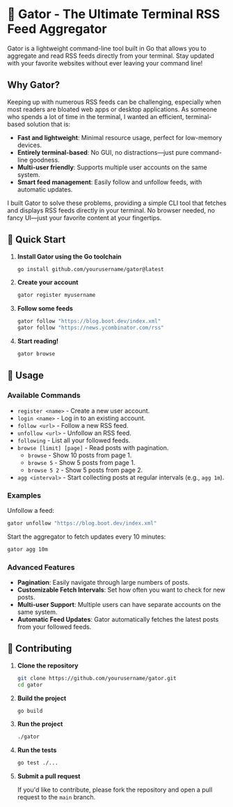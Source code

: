 # 🐊 Gator - The Ultimate Terminal RSS Feed Aggregator

Gator is a lightweight command-line tool built in Go that allows you to aggregate and read RSS feeds directly from your terminal. Stay updated with your favorite websites without ever leaving your command line!

## Why Gator?

Keeping up with numerous RSS feeds can be challenging, especially when most readers are bloated web apps or desktop applications. As someone who spends a lot of time in the terminal, I wanted an efficient, terminal-based solution that is:

- **Fast and lightweight**: Minimal resource usage, perfect for low-memory devices.
- **Entirely terminal-based**: No GUI, no distractions—just pure command-line goodness.
- **Multi-user friendly**: Supports multiple user accounts on the same system.
- **Smart feed management**: Easily follow and unfollow feeds, with automatic updates.

I built Gator to solve these problems, providing a simple CLI tool that fetches and displays RSS feeds directly in your terminal. No browser needed, no fancy UI—just your favorite content at your fingertips.

## 🚀 Quick Start

1. **Install Gator using the Go toolchain**
    ```bash
    go install github.com/yourusername/gator@latest
    ```

2. **Create your account**
    ```bash
    gator register myusername
    ```

3. **Follow some feeds**
    ```bash
    gator follow "https://blog.boot.dev/index.xml"
    gator follow "https://news.ycombinator.com/rss"
    ```

4. **Start reading!**
    ```bash
    gator browse
    ```

## 📖 Usage

### Available Commands

- `register <name>` - Create a new user account.
- `login <name>` - Log in to an existing account.
- `follow <url>` - Follow a new RSS feed.
- `unfollow <url>` - Unfollow an RSS feed.
- `following` - List all your followed feeds.
- `browse [limit] [page]` - Read posts with pagination.
  - `browse` - Show 10 posts from page 1.
  - `browse 5` - Show 5 posts from page 1.
  - `browse 5 2` - Show 5 posts from page 2.
- `agg <interval>` - Start collecting posts at regular intervals (e.g., `agg 1m`).

### Examples

Unfollow a feed:

```bash
gator unfollow "https://blog.boot.dev/index.xml"
```

Start the aggregator to fetch updates every 10 minutes:

```bash
gator agg 10m
```

### Advanced Features

- **Pagination**: Easily navigate through large numbers of posts.
- **Customizable Fetch Intervals**: Set how often you want to check for new posts.
- **Multi-user Support**: Multiple users can have separate accounts on the same system.
- **Automatic Feed Updates**: Gator automatically fetches the latest posts from your followed feeds.

## 🤝 Contributing

1. **Clone the repository**
    ```bash
    git clone https://github.com/yourusername/gator.git
    cd gator
    ```

2. **Build the project**
    ```bash
    go build
    ```

3. **Run the project**
    ```bash
    ./gator
    ```

4. **Run the tests**
    ```bash
    go test ./...
    ```

5. **Submit a pull request**

    If you'd like to contribute, please fork the repository and open a pull request to the `main` branch.

